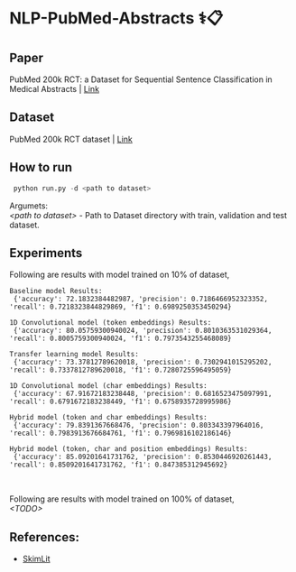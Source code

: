 # NLP-PubMed-Abstracts ⚕️📋

## Paper
PubMed 200k RCT: a Dataset for Sequential Sentence Classification in Medical Abstracts | [Link](https://arxiv.org/abs/1710.06071)

## Dataset
PubMed 200k RCT dataset | [Link](https://github.com/Franck-Dernoncourt/pubmed-rct)

## How to run
```python
 python run.py -d <path to dataset>
```

Argumets: <br/>
*<path to dataset\>* - Path to Dataset directory with train, validation and test dataset.

## Experiments
Following are results with model trained on 10% of dataset, <br/>
```
Baseline model Results:
 {'accuracy': 72.1832384482987, 'precision': 0.7186466952323352, 'recall': 0.7218323844829869, 'f1': 0.6989250353450294}

1D Convolutional model (token embeddings) Results:
 {'accuracy': 80.05759300940024, 'precision': 0.8010363531029364, 'recall': 0.8005759300940024, 'f1': 0.7973543255468089}

Transfer learning model Results:
 {'accuracy': 73.37812789620018, 'precision': 0.7302941015295202, 'recall': 0.7337812789620018, 'f1': 0.7280725596495059}

1D Convolutional model (char embeddings) Results:
 {'accuracy': 67.91672183238448, 'precision': 0.6816523475097991, 'recall': 0.6791672183238449, 'f1': 0.6758935728995986}

Hybrid model (token and char embeddings) Results:
 {'accuracy': 79.8391367668476, 'precision': 0.803343397964016, 'recall': 0.7983913676684761, 'f1': 0.7969816102186146}

Hybrid model (token, char and position embeddings) Results:
 {'accuracy': 85.09201641731762, 'precision': 0.8530446920261443, 'recall': 0.8509201641731762, 'f1': 0.847385312945692}
```
<br/>

Following are results with model trained on 100% of dataset, <br/>
*<TODO\>*

## References:
* [SkimLit](https://colab.research.google.com/github/mrdbourke/tensorflow-deep-learning/blob/main/09_SkimLit_nlp_milestone_project_2.ipynb#scrollTo=dDWUcMGOauy8)
